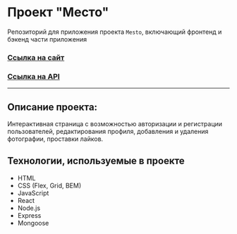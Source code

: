 # Проект "Место"
Репозиторий для приложения проекта `Mesto`, включающий фронтенд и бэкенд части приложения
### <a href="http://www.nekker.students.nomoreparties.xyz">Ссылка на сайт</a>
### <a href="http://www.api.nekker.students.nomoreparties.xyz">Ссылка на API</a>

---

## Описание проекта:
Интерактивная страница с возможностью авторизации и регистрации пользователей, редактирования профиля, добавления и удаления фотографии, проставки лайков.

## Технологии, используемые в проекте
* HTML
* CSS (Flex, Grid, BEM)
* JavaScript
* React
* Node.js
* Express
* Mongoose